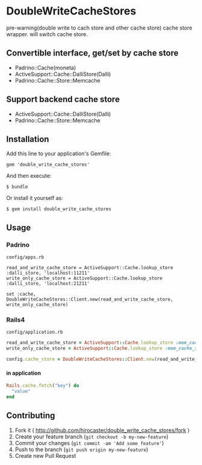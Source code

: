 # DoubleWriteCacheStores

pre-warning(double write to cach store and other cache store) cache store wrapper. will switch cache store.

## Convertible interface, get/set by cache store

- Padrino::Cache(moneta)
- ActiveSupport::Cache::DalliStore(Dalli)
- Padrino::Cache::Store::Memcache

## Support backend cache store

- ActiveSupport::Cache::DalliStore(Dalli)
- Padrino::Cache::Store::Memcache

## Installation

Add this line to your application's Gemfile:

    gem 'double_write_cache_stores'

And then execute:

    $ bundle

Or install it yourself as:

    $ gem install double_write_cache_stores

## Usage

### Padrino

`config/apps.rb`
````
read_and_write_cache_store = ActiveSupport::Cache.lookup_store :dalli_store, 'localhost:11211'
write_only_cache_store = ActiveSupport::Cache.lookup_store :dalli_store, 'localhost:21211'

set :cache, DoubleWriteCacheStores::Client.new(read_and_write_cache_store, write_only_cache_store)
````

### Rails4

`config/application.rb`

```ruby
read_and_write_cache_store = ActiveSupport::Cache.lookup_store :mem_cache_store, 'localhost:11211'
write_only_cache_store = ActiveSupport::Cache.lookup_store :mem_cache_store, 'localhost:21211'

config.cache_store = DoubleWriteCacheStores::Client.new(read_and_write_cache_store, write_only_cache_store)
```

#### in application

```ruby
Rails.cache.fetch("key") do
  "value"
end
```

## Contributing

1. Fork it ( http://github.com/hirocaster/double_write_cache_stores/fork )
2. Create your feature branch (`git checkout -b my-new-feature`)
3. Commit your changes (`git commit -am 'Add some feature'`)
4. Push to the branch (`git push origin my-new-feature`)
5. Create new Pull Request
